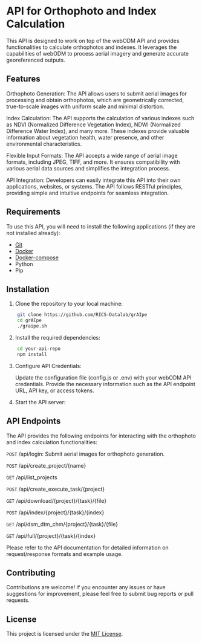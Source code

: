 # API for Orthophoto and Index Calculation

This API is designed to work on top of the webODM API and provides functionalities to calculate orthophotos and indexes. It leverages the capabilities of webODM to process aerial imagery and generate accurate georeferenced outputs.

## Features

Orthophoto Generation: The API allows users to submit aerial images for processing and obtain orthophotos, which are geometrically corrected, true-to-scale images with uniform scale and minimal distortion.

Index Calculation: The API supports the calculation of various indexes such as NDVI (Normalized Difference Vegetation Index), NDWI (Normalized Difference Water Index), and many more. These indexes provide valuable information about vegetation health, water presence, and other environmental characteristics.

Flexible Input Formats: The API accepts a wide range of aerial image formats, including JPEG, TIFF, and more. It ensures compatibility with various aerial data sources and simplifies the integration process.

API Integration: Developers can easily integrate this API into their own applications, websites, or systems. The API follows RESTful principles, providing simple and intuitive endpoints for seamless integration.

## Requirements

To use this API, you will need to install the following applications (if they are not installed already):

  - [Git](https://git-scm.com/downloads)
  - [Docker](https://www.docker.com/)
  - [Docker-compose](https://docs.docker.com/compose/install/)
  - Python
  - Pip


## Installation

1.  Clone the repository to your local machine:
```bash
    git clone https://github.com/RICS-Datalab/grAIpe
    cd grAIpe
    ./graipe.sh
``` 
2. Install the required dependencies:

```bash
    cd your-api-repo
    npm install
```
3. Configure API Credentials:

    Update the configuration file (config.js or .env) with your webODM API credentials. Provide the necessary information such as the API endpoint URL, API key, or access tokens.

4. Start the API server:


## API Endpoints

The API provides the following endpoints for interacting with the orthophoto and index calculation functionalities:

`POST` /api/login: Submit aerial images for orthophoto generation.

`POST` /api/create_project/{name}

`GET` /api/list_projects

`POST` /api/create_execute_task/{project}

`GET` /api/download/{project}/{task}/{file}

`POST` /api/index/{project}/{task}/{index}

`GET` /api/dsm_dtm_chm/{project}/{task}/{file}

`GET` /api/full/{project}/{task}/{index}

Please refer to the API documentation for detailed information on request/response formats and example usage.

## Contributing

Contributions are welcome! If you encounter any issues or have suggestions for improvement, please feel free to submit bug reports or pull requests.


## License

This project is licensed under the [MIT License]().